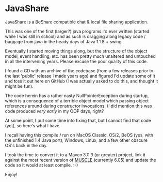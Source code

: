 JavaShare
=========
JavaShare is a BeShare compatible chat &amp; local file sharing application.

This was one of the first (larger?) java programs I'd ever written (started while I was still in school) and as such is dragging along legacy code / baggage from java in the heady days of Java 1.1.8 + swing.

Eventually I started moving things along, but the structure of the object model, event handling, etc. has been pretty much unaltered and untouched in all the intervening years. Please excuse the poor quality of this code.

I found a CD with an archive of the codebase (from a few releases prior to the last 'public' release I made years ago) and figured I'd update some of it and toss it out here on GitHub (I was actually asked to do this, and thought it might be fun).

The code herein has a rather nasty NullPointerException during startup, which is a consequence of a terrible object model which passing object references around during constructor invocations. (I did mention this was code produced *very early* in my OOP days, right?

At some point, I put some time into fixing that, but I cannot find that code (yet), so here's what I have.

I recall having this compile / run on MacOS Classic, OS/2, BeOS (yes, with the unfinished 1.4 Java port), Windows, Linux, and a few other obscure OS's back in the day.


I took the time to convert it to a Maven 3.0.3 (or greater) project, link it against the most recent version of [MUSCLE](https://public.msli.com/lcs/muscle/index.html) (currently 6.05) and update the code so it would at least compile. :-)


Enjoy!
